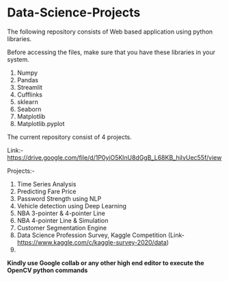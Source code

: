 # Data-Science-Projects

The following repository consists of Web based application using python libraries.

Before accessing the files, make sure that you have these libraries in your system.
1. Numpy
2. Pandas
3. Streamlit
4. Cufflinks
5. sklearn
6. Seaborn
7. Matplotlib
8. Matplotlib.pyplot

The current repository consist of 4 projects.

Link:- https://drive.google.com/file/d/1P0yiO5KlnU8dGgB_L68KB_hjIvUec55f/view

Projects:-
1. Time Series Analysis
2. Predicting Fare Price
3. Password Strength using NLP
4. Vehicle detection using Deep Learning
5. NBA 3-pointer & 4-pointer Line
6. NBA 4-pointer Line & Simulation
7. Customer Segmentation Engine
8. Data Science Profession Survey, Kaggle Competition (Link- https://www.kaggle.com/c/kaggle-survey-2020/data)
9. 

**Kindly use Google collab or any other high end editor to execute the OpenCV python commands**
